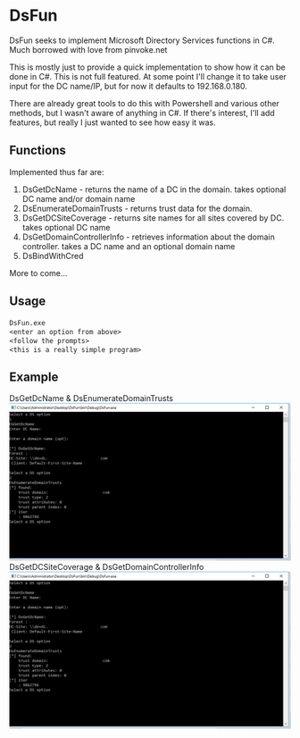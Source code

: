 # DsFun
DsFun seeks to implement Microsoft Directory Services functions in C#. Much borrowed with love from pinvoke.net

This is mostly just to provide a quick implementation to show how it can be done in C#. This is not full featured. At some point I'll change it to take user input for the DC name/IP, but for now it defaults to 192.168.0.180.

There are already great tools to do this with Powershell and various other methods, but I wasn't aware of anything in C#. If there's interest, I'll add features, but really I just wanted to see how easy it was.

## Functions
Implemented thus far are:
1. DsGetDcName - returns the name of a DC in the domain. takes optional DC name and/or domain name
2. DsEnumerateDomainTrusts - returns trust data for the domain. 
4. DsGetDCSiteCoverage - returns site names for all sites covered by DC. takes optional DC name
23. DsGetDomainControllerInfo - retrieves information about the domain controller. takes a DC name and an optional domain name
24. DsBindWithCred

More to come...

## Usage
```
DsFun.exe
<enter an option from above>
<follow the prompts>
<this is a really simple program>
```

## Example
DsGetDcName & DsEnumerateDomainTrusts
![DsFun Options 1 & 2](/img/dsfun_opt_1_2.png?raw=true "DsFun Options 1 & 2")
DsGetDCSiteCoverage & DsGetDomainControllerInfo
![DsFun Options 4 & 23](/img/dsfun_opt_1_2.png?raw=true "DsFun Options 4 & 23")
